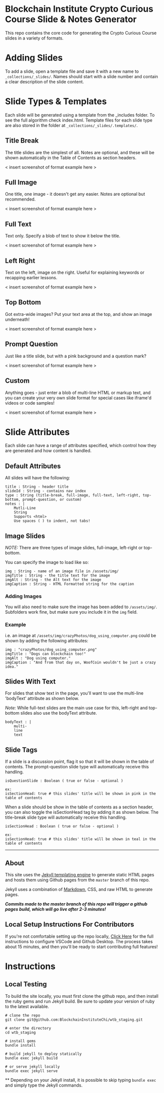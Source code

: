 # Blockchain Institute Crypto Curious Course Slide & Notes Generator

This repo contains the core code for generating the Crypto Curious Course slides in a variety of formats. 

# Adding Slides
To add a slide, open a template file and save it with a new name to `_collections/_slides/`. Names should start with a slide number and contain a clear description of the slide content.

# Slide Types & Templates
Each slide will be generated using a template from the _includes folder. To see the full algorithm check index.html. Template files for each slide type are also stored in the folder at `_collections/_slides/.templates/`.

## Title Break
The title slides are the simplest of all. Notes are optional, and these will be shown automatically in the Table of Contents as section headers.

< insert screenshot of format example here > 

## Full Image
One title, one image - it doesn't get any easier. Notes are optional but recommended.

< insert screenshot of format example here >

## Full Text
Text only. Specify a blob of text to show it below the title. 

< insert screenshot of format example here >

## Left Right 
Text on the left, image on the right. Useful for explaining keywords or recapping earlier lessons.

< insert screenshot of format example here >

## Top Bottom
Got extra-wide images? Put your text area at the top, and show an image underneath!

< insert screenshot of format example here >

## Prompt Question
Just like a title slide, but with a pink background and a question mark?

< insert screenshot of format example here >

## Custom
Anything goes - just enter a blob of multi-line HTML or markup text, and you can create your very own slide format for special cases like iframe'd videos or code samples!

< insert screenshot of format example here >


# Slide Attributes 
Each slide can have a range of attributes specified, which control how they are generated and how content is handled.

## Default Attributes
All slides will have the following:
```
title : String - header title
slideId : String - contains nav index
type : String (title-break, full-image, full-text, left-right, top-bottom, prompt-question, or custom)        
notes : |
    Mutli-Line 
    String
    Supports <html>
    Use spaces ( ) to indent, not tabs!
```

## Image Slides 
*NOTE:* There are three types of image slides, full-image, left-right or top-bottom.

You can specify the image to load like so:
```
img : String - name of an image file in /assets/img/
imgTitle : String - the title text for the image
imgAlt : String - the Alt text for the image
imgCaption : String - HTML Formatted string for the caption
```

### Adding Images
You will also need to make sure the image has been added to `/assets/img/`. Subfolders work fine, but make sure you include it in the `img` field.

### Example
i.e. an image at `/assets/img/crazyPhotos/dog_using_computer.png` could be shown by adding the following attributes:
```
img : "crazyPhotos/dog_using_computer.png"
imgTitle : "Dogs can blockchain too!"
imgAlt : "Dog using computer."
imgCaption : "And from that day on, WoofCoin wouldn't be just a crazy idea."
``` 

## Slides With Text
For slides that show text in the page, you'll want to use the multi-line 'bodyText' attribute as shown below.

*Note:* While full-text slides are the main use case for this, left-right and top-bottom slides also use the bodyText attribute.
```
bodyText : |
    multi-
    line
    text
```

## Slide Tags

If a slide is a discussion point, flag it so that it will be shown in the table of contents. The prompt-question slide type will automatically receive this handling.
```
isQuestionSlide : Boolean ( true or false - optional )

ex:
isSectionHead: true # this slides' title will be shown in pink in the table of contents

```

When a slide should be show in the table of contents as a section header, you can also toggle the isSectionHead tag by adding it as shown below. The title-break slide type will automatically receive this handling.
```
isSectionHead : Boolean ( true or false - optional )

ex:
isSectionHead: true # this slides' title will be shown in teal in the table of contents
```

---





## About
This site uses the [Jekyll templating engine](https://jekyllrb.com/) to generate static HTML pages and hosts them using Github pages from the `master` branch of this repo.

Jekyll uses a combination of [Markdown](https://github.com/adam-p/markdown-here/wiki/Markdown-Cheatsheet), CSS, and raw HTML to generate pages. 

***Commits made to the master branch of this repo will trigger a github pages build, which will go live after 2-3 minutes!***

## Local Setup Instructions For Contributors
If you're not comfortable setting up the repo locally, [Click Here](https://github.com/BlockchainInstituteChi/weteachblockchain.org/blob/master/CONTRIBUTORS_GUIDE.md) for the full instructions to configure VSCode and Github Desktop. The process takes about 15 minutes, and then you'll be ready to start contributing full features!

# Instructions

## Local Testing
To build the site locally, you must first clone the github repo, and then install the ruby gems and run Jekyll build. Be sure to update your version of ruby to the latest available.

```
# clone the repo
git clone git@github.com:BlockchainInstituteChi/wtb_staging.git

# enter the directory
cd wtb_staging

# install gems 
bundle install

# build jekyll to deploy statically
bundle exec jekyll build

# or serve jekyll locally
bundle exec jekyll serve
```

** Depending on your Jekyll install, it is possible to skip typing `bundle exec` and simply type the Jekyll commands.
